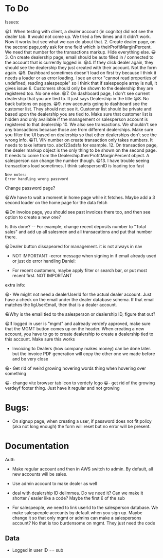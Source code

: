 # To Do

Issues:

😀1.  When testing with client, a dealer account (in cognito) did not see the dealer tab. It would not come up. We tried a few times and it didn't work. Now it works but see what we can do about that.
2.  Create dealer page, on the second page,only ask for one field which is theirProfitMarginPercent. We need that number for the transactions markup. Hide everything else.
😀3.  On create dealership page, email should be auto filled in / connected to the account that is currently logged in.
😀4.  If they click dealer again, they should see the dealership they just created with their account. Not the form again.
😀5.  Dashboard sometimes doesn't load on first try because I think it needs a loader or as error loading. I see an error "cannot read properties of undefined, reading salespeople" so I think that if salespeople array is null, it gives issue
6.  Customers should only be shown to the dealership they are registered too. No one else.
😀7.  On dashboard page, I don't see current dealership that you are tied to. It just says Dealership in the title
😀8.  No back buttons on pages.
😀9.  new accounts going to dashboard see the customer list. They should not see it. Customer list should be private and based upon the dealership you are tied to. Make sure that customer list is hidden and only available if the management or salesperson account is registered to that dealership
10. We also see transactions. We shouldn't see any transactions becasue those are from different dealerships. Make sure you filter the UI based on dealership so that other dealerships don't see the wrong info.
😀11. VIN number on create transaction only takes numbers. It needs to take letters too. abc123adsfa for example.
12. On transaction page, the dealer markup object is the only thing to be shown on the second page. It needs to come from the Dealership.theirProfitMarginPercent object. A salesperson can change the number though.
😀13. I have trouble seeing transactions load sometimes. I think salespersonID is loading too fast

    New notes:
    Error handling wrong password

Change password page?

😀We have to wait a moment in home page while it fetches. Maybe add a 3 second loader on the home page for the data fetch

😀On invoice page, you should see past invoices there too, and then see option to create a new one?

Is this done? -- For example, change recent deposits number to "Total sales" and add up all salesmen and all transacations and put that number there.

😀Dealer button dissapeared for management. it is not always in nav

- NOT IMPORTANT -eeror message when signing in if email already used or just do error handling
  Daniel:

- For recent customers, maybe apply filter or search bar, or put most recent first. NOT IMPORTANT

extra info:

😀- We might not need a dealerUserId for the actual dealer account. Just have a check on the email under the dealer database schema. If that email matches the ligUserEmail, then that is a dealer account.

😀Why is the email tied to the salesperson or dealership ID, figure that out?

😀If logged in user is "mgmt" and aalready verdefy approved, make sure that the MGMT button comes up on the header. When creating a new account, you have to go to create dealership to create a dealership tied to this account. Make sure this works

- Invoicing to Dealers (how company makes money) can be done later. but the invoice PDF generation will copy the other one we made before and be very close

😀- Get rid of weird growing hovering words thing when hovering over something

😀- change vite browser tab icon to verdefy logo
😀- get rid of the growing verdeyf footer thing. Just have it regular and not growing

# Bugs:

- On signup page, when creating a user, if password does not fit policy (aka not long enough) the form will reset but no error will be present.

# Documentation

Auth

- Make regular account and then in AWS switch to admin. By default, all new accounts will be sales.
- Use admin account to make dealer as well

- deal with dealership ID delimmea. Do we need it? Can we make it shorter / easier like a code? Maybe the first 6 of the sub
- For salespeople, we need to link userId to the salesperson database. We make salespeople accounts by default when you sign up. Maybe change it so that only mgmt or admins can make a salespersons account? No that is too burdensome on mgmt. They just need the code

## Data

- Logged in user ID == sub
